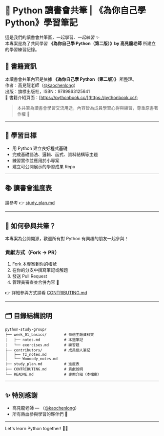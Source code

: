 # 🐍 Python 讀書會共筆 | 《為你自己學 Python》學習筆記

這是我們的讀書會共筆區，一起學習、一起練習 ✨  
本專案是為了共同學習 **《為你自己學 Python（第二版）》by 高見龍老師** 所建立的學習練習記錄。

## 📘 書籍資訊

本讀書會共筆內容是依據 **《為你自己學 Python（第二版）》** 所整理。  
作者：高見龍老師（[@kaochenlong](https://github.com/kaochenlong)）  
出版：旗標出版社，ISBN：9789863125641  
📖 書籍介紹頁面：[https://pythonbook.cc/](https://pythonbook.cc/)

> 本共筆為讀書會學習交流用途，內容皆為成員學習心得與練習，尊重原書著作權 🙏
---

## 🎯 學習目標

- 用 Python 建立良好程式基礎
- 完成基礎語法、邏輯、函式、資料結構等主題
- 練習實作並應用於小專案
- 建立可公開展示的學習成果 Repo

---

## 📚 讀書會進度表

請參考 👉 [study_plan.md](./study_plan.md)

---

## 🤝 如何參與共筆？

本專案為公開開源，歡迎所有對 Python 有興趣的朋友一起參與！

### 貢獻方式（Fork → PR）

1. Fork 本專案到你的帳號
2. 在你的分支中撰寫筆記或解題
3. 發送 Pull Request
4. 管理員審查並合併內容 🎉

👉 詳細參與方式請看 [CONTRIBUTING.md](./CONTRIBUTING.md)

---

## 🗂 目錄結構說明

```
python-study-group/
├── week_01_basics/        # 每週主題資料夾
│   ├── notes.md           # 本週筆記
│   └── exercises.md       # 練習題
├── contributors/          # 成員個人筆記
│   ├── Tz_notes.md
│   └── Woooody_notes.md
├── study_plan.md          # 進度表
├── CONTRIBUTING.md        # 貢獻說明
└── README.md              # 專案介紹（本檔案）
```

---

## ✨ 特別感謝

- 高見龍老師 — （[@kaochenlong](https://github.com/kaochenlong)）  
- 所有熱血參與學習的夥伴們 🙌

---

Let's learn Python together! 💪🐍
